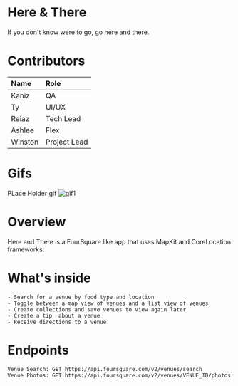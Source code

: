 # Here & There
If you don't know were to go, go here and there.

# Contributors
Name | Role
:---|:---
Kaniz | QA
Ty | UI/UX
Reiaz |Tech Lead
Ashlee | Flex
Winston | Project Lead
# Gifs
PLace Holder gif
![gif1](https://github.com/C4Q/AC-iOS-Unit4FinalAssessment/blob/master/snowmangifone.gif)

# Overview
Here and There is a FourSquare like app that uses MapKit and CoreLocation frameworks.

# What's inside
    - Search for a venue by food type and location
    - Toggle between a map view of venues and a list view of venues
    - Create collections and save venues to view again later
    - Create a tip  about a venue
    - Receive directions to a venue
    
# Endpoints

    Venue Search: GET https://api.foursquare.com/v2/venues/search
    Venue Photos: GET https://api.foursquare.com/v2/venues/VENUE_ID/photos
